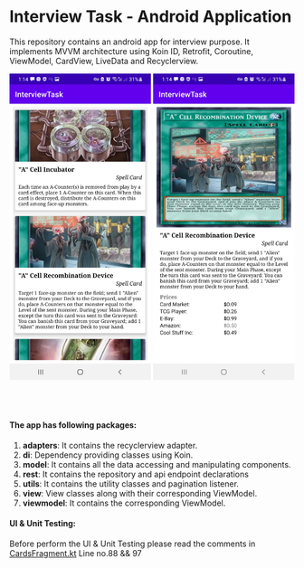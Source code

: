 # Interview Task - Android Application 

This repository contains an android app for interview purpose. It implements MVVM architecture using Koin ID, Retrofit, Coroutine, ViewModel, CardView, LiveData and Recyclerview.
<p align="center">
  <img src="https://raw.githubusercontent.com/MalligaSaravanan93/InterviewTask/master/InterviewTask_Screen1.jpg" width="250"/>
  <img src="https://raw.githubusercontent.com/MalligaSaravanan93/InterviewTask/master/InterviewTask_Screen2.jpg" width="250"/>
</p>
<br>
<br>

#### The app has following packages:
1. **adapters**: It contains the recyclerview adapter.
2. **di**: Dependency providing classes using Koin.
3. **model**: It contains all the data accessing and manipulating components.
4. **rest**: It contains the repository and api endpoint declarations
5. **utils**: It contains the utility classes and pagination listener.
6. **view**: View classes along with their corresponding ViewModel.
7. **viewmodel**: It contains the corresponding ViewModel.

#### UI & Unit Testing:

Before perform the UI & Unit Testing please read the comments in [CardsFragment.kt](https://blog.mindorks.com/introduction-to-dagger-2-using-dependency-injection-in-android-part-2-b55857911bcd#.mkpzyk8sa) Line no.88 && 97
